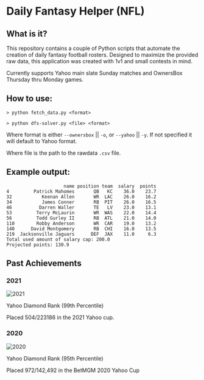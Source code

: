 # Daily Fantasy Helper (NFL)

## What is it?

This repository contains a couple of Python scripts that automate the creation of daily fantasy football rosters. Designed to maximize the provided raw data, this application was created with 1v1 and small contests in mind.

Currently supports Yahoo main slate Sunday matches and OwnersBox Thursday thru Monday games.

## How to use:

`> python fetch_data.py <format>`

`> python dfs-solver.py <file> <format>`

Where format is either `--ownersbox` || `-o`, or `--yahoo` || `-y`. If not specified it will default to Yahoo format.

Where file is the path to the rawdata `.csv` file. 

## Example output:
```
                     name position team  salary  points
4         Patrick Mahomes       QB   KC    36.0    23.7
32           Keenan Allen       WR  LAC    26.0    16.2
34           James Conner       RB  PIT    26.0    16.5
46          Darren Waller       TE   LV    23.0    13.1
53         Terry McLaurin       WR  WAS    22.0    14.4
56         Todd Gurley II       RB  ATL    21.0    14.0
110        Robby Anderson       WR  CAR    19.0    13.2
140      David Montgomery       RB  CHI    16.0    13.5
219  Jacksonville Jaguars      DEF  JAX    11.0     6.3
Total used amount of salary cap: 200.0
Projected points: 130.9
```

## Past Achievements
### 2021

![2021](https://user-images.githubusercontent.com/10425301/195481619-48b12822-7c6a-4bd4-a84a-4b0e32d80f1d.png)

Yahoo Diamond Rank (99th Percentile)

Placed 504/223186 in the 2021 Yahoo cup.

### 2020

![2020](https://user-images.githubusercontent.com/10425301/124058137-c974f680-d9f6-11eb-9a15-3876a86e101e.png)

Yahoo Diamond Rank (95th Percentile)

Placed 972/142,492 in the BetMGM 2020 Yahoo Cup